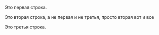 Это первая строка.

Это вторая строка, а не первая и не третья, просто вторая вот и все

Это третья строка.
